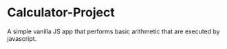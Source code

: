 # Calculator-Project
A simple vanilla JS app that performs basic arithmetic that are executed by javascript.
